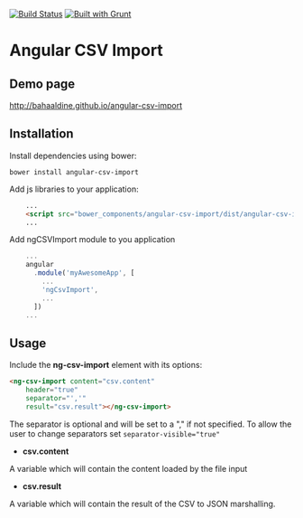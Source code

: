 [![Build Status](https://travis-ci.org/bahaaldine/angular-csv-import.svg?branch=master)](https://travis-ci.org/bahaaldine/angular-csv-import)
[![Built with Grunt](https://cdn.gruntjs.com/builtwith.png)](http://gruntjs.com/)

# Angular CSV Import

## Demo page

http://bahaaldine.github.io/angular-csv-import

## Installation

Install dependencies using bower:
```
bower install angular-csv-import
```

Add js libraries to your application:
```html
	...
	<script src="bower_components/angular-csv-import/dist/angular-csv-import.js"></script>
    ...
```

Add ngCSVImport module to you application
```javascript
	...
	angular
	  .module('myAwesomeApp', [
	    ...
	    'ngCsvImport',
	    ...
	  ])
	...
```

## Usage
Include the **ng-csv-import** element with its options:

```html
<ng-csv-import content="csv.content"
	header="true"
	separator="','"
	result="csv.result"></ng-csv-import>
```

The separator is optional and will be set to a "," if not specified. To allow the user to change separators set ```separator-visible="true"```
- **csv.content**

A variable which will contain the content loaded by the file input

- **csv.result**

A variable which will contain the result of the CSV to JSON marshalling.
